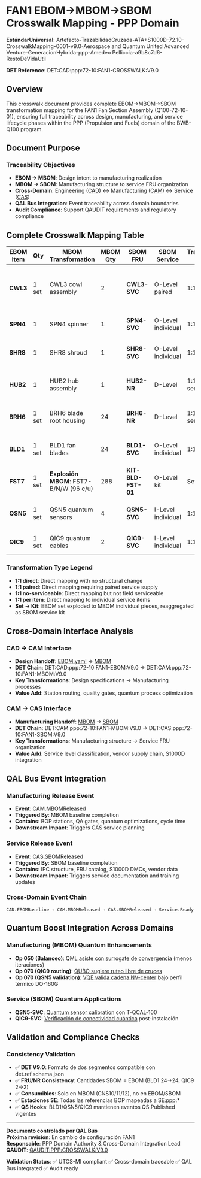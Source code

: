 # FAN1 EBOM→MBOM→SBOM Crosswalk Mapping - PPP Domain

<!-- UTCS-MI Standard Header -->
**EstándarUniversal**: Artefacto-TrazabilidadCruzada-ATA+S1000D-72.10-CrosswalkMapping-0001-v9.0-Aerospace and Quantum United Advanced Venture-GeneracionHybrida-ppp-Amedeo Pelliccia-a9b8c7d6-RestoDeVidaUtil

**DET Reference**: DET:CAD:ppp:72-10:FAN1-CROSSWALK:V9.0

<a id="ppp-crosswalk"></a><a id="fan1-mapping"></a><a id="ebom-mbom-sbom"></a>

## Overview

This crosswalk document provides complete EBOM→MBOM→SBOM transformation mapping for the FAN1 Fan Section Assembly (Q100-72-10-01), ensuring full traceability across design, manufacturing, and service lifecycle phases within the PPP (Propulsion and Fuels) domain of the BWB-Q100 program.

## Document Purpose

### Traceability Objectives
- **EBOM → MBOM**: Design intent to manufacturing realization
- **MBOM → SBOM**: Manufacturing structure to service FRU organization
- **Cross-Domain**: Engineering ([CAD](../../C-AMEDEO-FRAMEWORK/CA-DEOPTIMISE/CAD-DESIGN/H2-BWB-Q100-CONF0000/PPP-PROPULSION_AND_FUELS/CE-CAD-Q100-PPP-ATA-72-ENGINE/CC/CE-CC-CAD-Q100-PPP-ATA-72-10-FAN-SECTION/CI/CE-CC-CI-CAD-Q100-PPP-ATA-72-10-01-FAN1/)) ↔ Manufacturing ([CAM](../../C-AMEDEO-FRAMEWORK/CA-DEOPTIMISE/CAM-MANUFACTURING/H2-BWB-Q100-CONF0000/PPP-PROPULSION_AND_FUEL/FAN1_MBOM.md)) ↔ Service ([CAS](../../C-AMEDEO-FRAMEWORK/CA-DEOPTIMISE/CAS-SUSTAINMENT/H2-BWB-Q100-CONF0000/PPP-PROPULSION_AND_FUEL/FAN1_SBOM.md))
- **QAL Bus Integration**: Event traceability across domain boundaries
- **Audit Compliance**: Support QAUDIT requirements and regulatory compliance

## Complete Crosswalk Mapping Table

| EBOM Item | Qty | MBOM Transformation | MBOM Qty | SBOM FRU | SBOM Service | Transformation Type | Service Notes |
|-----------|-----|-------------------|----------|----------|--------------|-------------------|---------------|
| **CWL3** | 1 set | CWL3 cowl assembly | 2 | **CWL3-SVC** | O-Level paired | 1:1 paired | SBOM como par emparejado (matcheado en fabricación) |
| **SPN4** | 1 | SPN4 spinner | 1 | **SPN4-SVC** | O-Level individual | 1:1 direct | Revisión de holguras en servicio |
| **SHR8** | 1 | SHR8 shroud | 1 | **SHR8-SVC** | O-Level individual | 1:1 direct | Inspección térmica previa requerida |
| **HUB2** | 1 | HUB2 hub assembly | 1 | **HUB2-NR** | D-Level | 1:1 no-serviceable | Integrado al cubo en servicio; D-Level |
| **BRH6** | 1 set | BRH6 blade root housing | 24 | **BRH6-NR** | D-Level | 1:1 no-serviceable | Integrado al cubo en servicio; D-Level |
| **BLD1** | 1 set | BLD1 fan blades | 24 | **BLD1-SVC** | O-Level individual | 1:1 per blade | Re-equilibrar si >2 palas cambiadas |
| **FST7** | 1 set | **Explosión MBOM**: FST7-B/N/W (96 c/u) | 288 | **KIT-BLD-FST-01** | O-Level kit | Set → Kit | EBOM "set" → MBOM piezas; SBOM → **Kit** |
| **QSN5** | 1 set | QSN5 quantum sensors | 4 | **QSN5-SVC** | I-Level individual | 1:1 per sensor | Calibración T-QCAL-100 requerida |
| **QIC9** | 1 set | QIC9 quantum cables | 2 | **QIC9-SVC** | I-Level individual | 1:1 per cable | Verificación conectividad cuántica |

### Transformation Type Legend
- **1:1 direct**: Direct mapping with no structural change
- **1:1 paired**: Direct mapping requiring paired service supply
- **1:1 no-serviceable**: Direct mapping but not field serviceable
- **1:1 per item**: Direct mapping to individual service items
- **Set → Kit**: EBOM set exploded to MBOM individual pieces, reaggregated as SBOM service kit

## Cross-Domain Interface Analysis

### CAD → CAM Interface
- **Design Handoff**: [EBOM.yaml](../../C-AMEDEO-FRAMEWORK/CA-DEOPTIMISE/CAD-DESIGN/H2-BWB-Q100-CONF0000/PPP-PROPULSION_AND_FUELS/CE-CAD-Q100-PPP-ATA-72-ENGINE/CC/CE-CC-CAD-Q100-PPP-ATA-72-10-FAN-SECTION/CI/CE-CC-CI-CAD-Q100-PPP-ATA-72-10-01-FAN1/EBOM.yaml) → [MBOM](../../C-AMEDEO-FRAMEWORK/CA-DEOPTIMISE/CAM-MANUFACTURING/H2-BWB-Q100-CONF0000/PPP-PROPULSION_AND_FUEL/FAN1_MBOM.md)
- **DET Chain**: DET:CAD:ppp:72-10:FAN1-EBOM:V9.0 → DET:CAM:ppp:72-10:FAN1-MBOM:V9.0
- **Key Transformations**: Design specifications → Manufacturing processes
- **Value Add**: Station routing, quality gates, quantum process optimization

### CAM → CAS Interface  
- **Manufacturing Handoff**: [MBOM](../../C-AMEDEO-FRAMEWORK/CA-DEOPTIMISE/CAM-MANUFACTURING/H2-BWB-Q100-CONF0000/PPP-PROPULSION_AND_FUEL/FAN1_MBOM.md) → [SBOM](../../C-AMEDEO-FRAMEWORK/CA-DEOPTIMISE/CAS-SUSTAINMENT/H2-BWB-Q100-CONF0000/PPP-PROPULSION_AND_FUEL/FAN1_SBOM.md)
- **DET Chain**: DET:CAM:ppp:72-10:FAN1-MBOM:V9.0 → DET:CAS:ppp:72-10:FAN1-SBOM:V9.0
- **Key Transformations**: Manufacturing structure → Service FRU organization
- **Value Add**: Service level classification, vendor supply chain, S1000D integration

## QAL Bus Event Integration

### Manufacturing Release Event
- **Event**: [CAM.MBOMReleased](../../events/out/CAM.MBOMReleased.json)
- **Triggered By**: MBOM baseline completion
- **Contains**: BOP stations, QA gates, quantum optimizations, cycle time
- **Downstream Impact**: Triggers CAS service planning

### Service Release Event  
- **Event**: [CAS.SBOMReleased](../../events/out/CAS.SBOMReleased.json)
- **Triggered By**: SBOM baseline completion
- **Contains**: IPC structure, FRU catalog, S1000D DMCs, vendor data
- **Downstream Impact**: Triggers service documentation and training updates

### Cross-Domain Event Chain
```
CAD.EBOMBaseline → CAM.MBOMReleased → CAS.SBOMReleased → Service.Ready
```

## Quantum Boost Integration Across Domains

### Manufacturing (MBOM) Quantum Enhancements
- **Op 050 (Balanceo)**: [QML asiste con surrogate de convergencia](../../C-AMEDEO-FRAMEWORK/CA-DEOPTIMISE/CAM-MANUFACTURING/H2-BWB-Q100-CONF0000/PPP-PROPULSION_AND_FUEL/FAN1_MBOM.md#quantum-boost) (menos iteraciones)
- **Op 070 (QIC9 routing)**: [QUBO sugiere ruteo libre de cruces](../../C-AMEDEO-FRAMEWORK/CA-DEOPTIMISE/CAM-MANUFACTURING/H2-BWB-Q100-CONF0000/PPP-PROPULSION_AND_FUEL/FAN1_MBOM.md#quantum-boost)  
- **Op 070 (QSN5 validation)**: [VQE valida cadena NV-center](../../C-AMEDEO-FRAMEWORK/CA-DEOPTIMISE/CAM-MANUFACTURING/H2-BWB-Q100-CONF0000/PPP-PROPULSION_AND_FUEL/FAN1_MBOM.md#quantum-boost) bajo perfil térmico DO-160G

### Service (SBOM) Quantum Applications
- **QSN5-SVC**: [Quantum sensor calibration](../../C-AMEDEO-FRAMEWORK/CA-DEOPTIMISE/CAS-SUSTAINMENT/H2-BWB-Q100-CONF0000/PPP-PROPULSION_AND_FUEL/FAN1_SBOM.md#quantum-calibration) con T-QCAL-100
- **QIC9-SVC**: [Verificación de conectividad cuántica](../../C-AMEDEO-FRAMEWORK/CA-DEOPTIMISE/CAS-SUSTAINMENT/H2-BWB-Q100-CONF0000/PPP-PROPULSION_AND_FUEL/FAN1_SBOM.md#quantum-verification) post-instalación

## Validation and Compliance Checks

### Consistency Validation
- ✅ **DET V9.0**: Formato de dos segmentos compatible con det.ref.schema.json
- ✅ **FRU/NR Consistency**: Cantidades SBOM = EBOM (BLD1 24→24, QIC9 2→2)  
- ✅ **Consumibles**: Solo en MBOM (CNS10/11/12), no en EBOM/SBOM
- ✅ **Estaciones SE**: Todas las referencias BOP mapeadas a SE:ppp:*
- ✅ **QS Hooks**: BLD1/QSN5/QIC9 mantienen eventos QS.Published vigentes

---

**Documento controlado por QAL Bus**  
**Próxima revisión**: En cambio de configuración FAN1  
**Responsable**: PPP Domain Authority & Cross-Domain Integration Lead  
**QAUDIT**: [QAUDIT:PPP:CROSSWALK:V9.0](../../UTCS-BLOCKCHAIN/QAUDIT/PPP/CROSSWALK-V9.0.yaml)

**Validation Status**: ✅ UTCS-MI compliant ✅ Cross-domain traceable ✅ QAL Bus integrated ✅ Audit ready